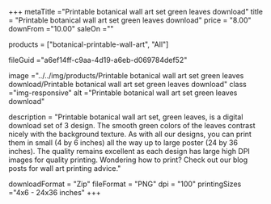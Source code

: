 +++
metaTitle ="Printable botanical wall art set green leaves download"
title = "Printable botanical wall art set green leaves download"
price = "8.00"
downFrom ="10.00"
saleOn =""

products = ["botanical-printable-wall-art", "All"]

fileGuid ="a6ef14ff-c9aa-4d19-a6eb-d069784def52"

image ="../../img/products/Printable botanical wall art set green leaves download/Printable botanical wall art set green leaves download"
class ="img-responsive"
alt ="Printable botanical wall art set green leaves download"

description = "Printable botanical wall art set, green leaves, is a digital download set of 3 design. The smooth green colors of the leaves contrast nicely with the background texture. As with all our designs, you can print them in small (4 by 6 inches) all the way up to large poster (24 by 36 inches). The quality remains excellent as each design has large high DPI images for quality printing. Wondering how to print?  Check out our blog posts for wall art printing advice."

downloadFormat = "Zip"
fileFormat = "PNG"
dpi = "100"
printingSizes ="4x6 - 24x36 inches"
+++